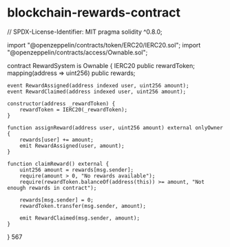 # blockchain-rewards-contract
// SPDX-License-Identifier: MIT
pragma solidity ^0.8.0;

import "@openzeppelin/contracts/token/ERC20/IERC20.sol";
import "@openzeppelin/contracts/access/Ownable.sol";

contract RewardSystem is Ownable {
    IERC20 public rewardToken;
    mapping(address => uint256) public rewards;
    
    event RewardAssigned(address indexed user, uint256 amount);
    event RewardClaimed(address indexed user, uint256 amount);

    constructor(address _rewardToken) {
        rewardToken = IERC20(_rewardToken);
    }

    function assignReward(address user, uint256 amount) external onlyOwner {
        rewards[user] += amount;
        emit RewardAssigned(user, amount);
    }

    function claimReward() external {
        uint256 amount = rewards[msg.sender];
        require(amount > 0, "No rewards available");
        require(rewardToken.balanceOf(address(this)) >= amount, "Not enough rewards in contract");
        
        rewards[msg.sender] = 0;
        rewardToken.transfer(msg.sender, amount);
        
        emit RewardClaimed(msg.sender, amount);
    }
}
567
